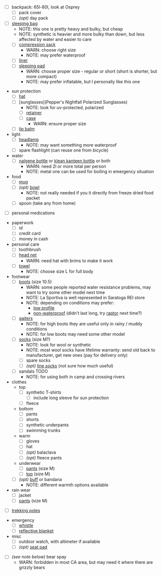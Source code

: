 - [ ] backpack: 65l-80l, look at Osprey
  - [ ] pack cover
  - [ ] _(opt)_ day pack
- [ ] [sleeping bag](https://www.rei.com/product/127386/rei-co-op-trail-pod-30-sleeping-bag)
  - NOTE: this one is pretty heavy and bulky, but cheap
  - NOTE: synthetic is heavier and more bulky than down, but less affected by water and easier to care
  - [ ] [compression sack](https://www.rei.com/product/118854/rei-co-op-lightweight-compression-stuff-sack)
    - WARN: choose right size
    - NOTE: may prefer waterproof
  - [ ] [liner](https://www.rei.com/product/850235/cocoon-microfiber-mummy-liner)
  - [ ] [sleeping pad](https://www.rei.com/product/829826/therm-a-rest-z-lite-sol-sleeping-pad)
    - WARN: choose proper size - regular or short (short is shorter, but more compact)
    - NOTE: may prefer inflatable, but I personally like this one
- sun protection
  - [ ] [hat](https://www.rei.com/product/767086/sunday-afternoons-adventure-hat)
  - [ ] [sunglasses](Pepper's Nightfall Polarized Sunglasses)
    - NOTE: look for uv-protected, polarized
    - [ ] [retainer](https://www.rei.com/product/892951/chums-slip-fit-rope-eyeglass-retainer)
    - [ ] [case](https://www.amazon.com/gp/product/B00IJWS4WC/)
      - WARN: ensure proper size
  - [ ] [lip balm](https://www.rei.com/product/785330/banana-boat-sport-sunscreen-lip-balm-spf-50)
- light
  - [ ] [headlamp](https://www.rei.com/product/109856/petzl-tikka-headlamp)
    - NOTE: may want something more waterproof
  - [ ] spare flashlight (can reuse one from bicycle)
- water
  - [ ] [nalgene bottle](https://www.rei.com/product/141628/nalgene-wide-mouth-water-bottle-32-fl-oz) or [klean kanteen bottle](https://www.rei.com/product/855001/klean-kanteen-wide-mouth-water-bottle-40-fl-oz) or both
    - WARN: need 2l or more total per person
    - NOTE: metal one can be used for boiling in emergency situation
- food
  - [ ] [mug](https://www.rei.com/product/116117/gsi-outdoors-infinity-mug)
  - [ ] _(opt)_ [bowl](https://www.rei.com/product/100082/gsi-outdoors-campware-serving-bowl)
    - NOTE: not really needed if you it directly from freeze dried food packet
  - [ ] spoon (take any from home)
- [ ] personal medications
- paperwork
  - [ ] id
  - [ ] credit card
  - [ ] money in cash
- personal care
  - [ ] toothbrush
  - [ ] [head net](https://www.rei.com/product/780999/sea-to-summit-head-net)
    - WARN: need hat with brims to make it work
  - [ ] [towel](https://www.rei.com/product/127505/rei-co-op-multi-towel)
    - NOTE: choose size L for full body
- footwear
  - [ ] [boots](https://www.rei.com/product/895632/la-sportiva-trango-trk-gtx-hiking-boots-mens) (size 10.5)
    - WARN: some people reported water resistance problems, may want to try some other model next time
    - NOTE: La Sportiva is well represented in Saratoga REI store
    - NOTE: depending on conditions may prefer:
      - [low profile](https://www.rei.com/product/129503/la-sportiva-spire-gtx-hiking-shoes-mens)
      - [non-waterproof](https://www.rei.com/product/110660/la-sportiva-wildcat-trail-running-shoes-mens) (didn't last long, try [raptor](https://www.rei.com/product/848243/la-sportiva-ultra-raptor-trail-running-shoes-mens) next time?)
  - [ ] [gaiters](https://www.rei.com/product/852794/outdoor-research-rocky-mountain-low-gaiters)
    - NOTE: for high boots they are useful only in rainy / muddy conditions
    - NOTE: for low boots may need some other model
  - [ ] [socks](https://www.rei.com/product/894205/smartwool-phd-outdoor-light-crew-socks-mens) (size M?)
    - NOTE: look for wool or synthetic
    - NOTE: most wool socks have lifetime warranty: send old back to manufacturer, get new ones (pay for delivery only)
    - [ ] spare socks
    - [ ] _(opt)_ [line socks](https://www.rei.com/product/879245/smartwool-anchor-line-socks-mens) (not sure how much useful)
  - [ ] sandals TODO
    - NOTE: for using both in camp and crossing rivers
- clothes
  - top
    - [ ] synthetic T-shirts
        - [ ] include long sleeve for sun protection
    - [ ] fleece
  - bottom
    - [ ] pants
    - [ ] shorts
    - [ ] synthetic underpants
    - [ ] swimming trunks
  - warm
    - [ ] gloves
    - [ ] hat
    - [ ] _(opt)_ balaclava
    - [ ] _(opt)_ fleece pants
  - underwear
    - [ ] [pants](https://www.rei.com/product/112045/smartwool-merino-150-long-underwear-bottoms-mens) (size M)
    - [ ] [top](https://www.rei.com/product/112042/smartwool-merino-150-pattern-crew-base-layer-long-sleeve-top-mens) (size M)
  - [ ] _(opt)_ [buff](https://www.rei.com/product/736217/buff-high-uv-coolmax-multifunctional-headwear) or bandana
    - NOTE: different warmth options available
- rain wear
  - [ ] jacket
  - [ ] [pants](https://www.rei.com/product/865002/arcteryx-beta-sl-rain-pants-mens-short) (size M)
- [ ] [trekking poles](trekking_poles.md)
- emergency
  - [ ] [whistle](https://www.rei.com/product/100521/whistles-for-life-tri-power-whistle)
  - [ ] [reflective blanket](https://www.rei.com/product/813512/sol-emergency-blanket)
- misc
  - [ ] outdoor watch, with altimeter if available
  - [ ] _(opt)_ [seat pad](https://www.rei.com/product/829881/therm-a-rest-z-seat-pad)
- [ ] _(see note below)_ bear spay
  - WARN: forbidden in most CA area, but may need it where there are grizzly bears
